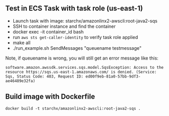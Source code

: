 ## Test in ECS Task with task role (us-east-1)

- Launch task with image: starchx/amazonlinx2-awscli:root-java2-sqs
- SSH to container instance and find the container
- docker exec -it container_id  bash
- run `aws sts get-caller-identity` to verify task role applied
- make all
- ./run_example.sh SendMessages "queuename testmessage"

Note, if queuename is wrong, you will still get an error message like this:

```
software.amazon.awssdk.services.sqs.model.SqsException: Access to the resource https://sqs.us-east-1.amazonaws.com/ is denied. (Service: Sqs, Status Code: 403, Request ID: ed00f9eb-81a0-57bb-9df3-ae46489e32fa)
```

## Build image with Dockerfile

```
docker build -t starchx/amazonlinx2-awscli:root-java2-sqs .
```